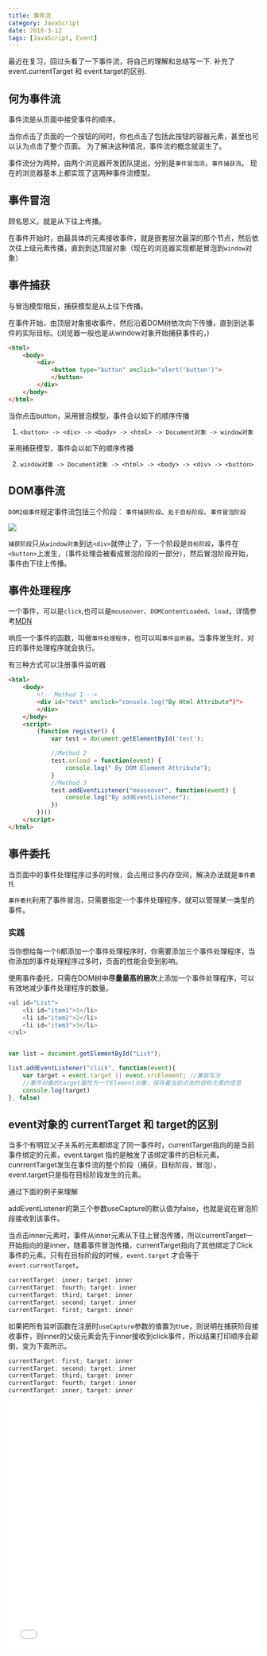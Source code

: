 ```yaml
---
title: 事件流
category: JavaScript
date: 2018-3-12
tags: [JavaScript, Event]
---
```


最近在复习，回过头看了一下事件流，将自己的理解和总结写一下.
补充了 event.currentTarget 和 event.target的区别.

<!-- more -->
## 何为事件流

事件流是从页面中接受事件的顺序。

当你点击了页面的一个按钮的同时，你也点击了包括此按钮的容器元素，甚至也可以认为点击了整个页面。
为了解决这种情况，事件流的概念就诞生了。

事件流分为两种，由两个浏览器开发团队提出，分别是`事件冒泡流`，`事件捕获流`。
现在的浏览器基本上都实现了这两种事件流模型。

## 事件冒泡
顾名思义，就是从下往上传播。

在事件开始时，由最具体的元素接收事件，就是嵌套层次最深的那个节点，然后依次往上级元素传播，直到到达顶层对象（现在的浏览器实现都是冒泡到`window`对象） 

## 事件捕获
与冒泡模型相反，捕获模型是从上往下传播。

在事件开始，由顶层对象接收事件，然后沿着DOM树依次向下传播，直到到达事件的实际目标。(浏览器一般也是从window对象开始捕获事件的，)

``` html
<html>
    <body>
        <div>
            <button type="button" onclick="alert('button')">
            </button>
        </div>
    </body>
</html>
```

当你点击button，采用冒泡模型，事件会以如下的顺序传播

1. `<button> -> <div> -> <body> -> <html> -> Document对象 -> window对象`

采用捕获模型，事件会以如下的顺序传播 

2. `window对象 -> Document对象 -> <html> -> <body> -> <div> -> <button>`

## DOM事件流

`DOM2级事件`规定事件流包括三个阶段： `事件捕获阶段`、`处于目标阶段`、`事件冒泡阶段`

![](http://ww1.sinaimg.cn/large/ad9f1193gy1fpaccm8hakj21hc0u0e82.jpg)

`捕获阶段`只从`window对象`到达`<div>`就停止了，下一个阶段是`目标阶段`，事件在`<button>`上发生，（事件处理会被看成冒泡阶段的一部分），然后冒泡阶段开始，事件由下往上传播。

## 事件处理程序
一个事件，可以是`click`,也可以是`mouseover`、`DOMContentLoaded`、`load`，详情参考[MDN](https://developer.mozilla.org/zh-CN/docs/Web/API/Event)

响应一个事件的函数，叫做`事件处理程序`，也可以叫`事件监听器`，当事件发生时，对应的事件处理程序就会执行。

有三种方式可以注册事件监听器

``` html
<html>
    <body>
        <!-- Method 1 -->
        <div id="test" onclick="console.log("By Html Attribute")">
        </div>
    </body>
    <script>
        (function register() {
            var test = document.getElementById('test');

            //Method 2
            test.onload = function(event) {
                console.log(" By DOM Element Attribute");
            }
            //Method 3
            test.addEventListener("mouseover", function(event) {
                console.log("By addEventListener");
            })
        })()
    </script>
</html>

```

## 事件委托
当页面中的事件处理程序过多的时候，会占用过多内存空间，解决办法就是`事件委托`

`事件委托`利用了事件冒泡，只需要指定一个事件处理程序，就可以管理某一类型的事件。

### 实践
当你想给每一个li都添加一个事件处理程序时，你需要添加三个事件处理程序，当你添加的事件处理程序过多时，页面的性能会受到影响。


使用事件委托，只需在DOM树中**尽量最高的层次**上添加一个事件处理程序，可以有效地减少事件处理程序的数量。
``` javascript
<ul id="List">
    <li id="item1">1</li>
    <li id="item2">2</li>
    <li id="item3">3</li>
</ul>


var list = document.getElementById("List");

list.addEventListener("click", function(event){
    var target = event.target || event.srcElement; //兼容写法
    //事件对象的target属性为一个Element对象，保存着当前点击的目标元素的信息
    console.log(target)
}, false)

```

## event对象的 currentTarget 和 target的区别

当多个有明显父子关系的元素都绑定了同一事件时，currentTarget指向的是当前事件绑定的元素，event.target 指的是触发了该绑定事件的目标元素。
cunrrentTarget发生在事件流的整个阶段（捕获，目标阶段，冒泡），event.target只是指在目标阶段发生的元素。

通过下面的例子来理解

addEventListener的第三个参数useCapture的默认值为false，也就是说在冒泡阶段接收到该事件。

当点击inner元素时，事件从inner元素从下往上冒泡传播，所以currentTarget一开始指向的是inner，随着事件冒泡传播，currentTarget指向了其他绑定了Click事件的元素。只有在目标阶段的时候，`event.target` 才会等于 `event.currentTarget`。

``` javascript 
currentTarget: inner; target: inner
currentTarget: fourth; target: inner
currentTarget: third; target: inner
currentTarget: second; target: inner
currentTarget: first; target: inner
```

如果把所有监听函数在注册时`useCapture`参数的值置为true，则说明在捕获阶段接收事件，则inner的父级元素会先于inner接收到click事件，所以结果打印顺序会颠倒，变为下面所示。

``` javascript 
currentTarget: first; target: inner
currentTarget: second; target: inner
currentTarget: third; target: inner
currentTarget: fourth; target: inner
currentTarget: inner; target: inner
```

<iframe width="100%" height="500" src="//jsfiddle.net/ChenPt/yLmjv7fj/27/embedded/" allowpaymentrequest allowfullscreen="allowfullscreen" frameborder="0"></iframe>




